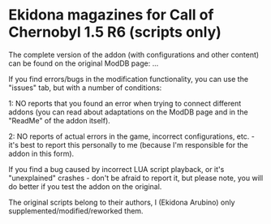 # Ekidona magazines for Call of Chernobyl 1.5 R6 (scripts only)
The complete version of the addon (with configurations and other content) can be found on the original ModDB page: ...

If you find errors/bugs in the modification functionality, you can use the "issues" tab, but with a number of conditions:

1: NO reports that you found an error when trying to connect different addons (you can read about adaptations on the ModDB page and in the "ReadMe" of the addon itself).

2: NO reports of actual errors in the game, incorrect configurations, etc. - it's best to report this personally to me (because I'm responsible for the addon in this form).

If you find a bug caused by incorrect LUA script playback, or it's "unexplained" crashes - don't be afraid to report it, but please note, you will do better if you test the addon on the original.

The original scripts belong to their authors, I (Ekidona Arubino) only supplemented/modified/reworked them.
